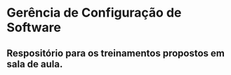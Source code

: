 # Gerência de Configuração de Software
## Respositório para os treinamentos propostos em sala de aula. 
